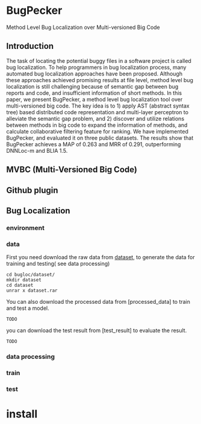 # BugPecker
Method Level Bug Localization over Multi-versioned Big Code
## Introduction
The task of locating the potential buggy files in a
software project is called bug localization. To help programmers
in bug localization process, many automated bug localization
approaches have been proposed. Although these approaches
achieved promising results at file level, method level bug localization
is still challenging because of semantic gap between
bug reports and code, and insufficient information of short
methods. In this paper, we present BugPecker, a method level
bug localization tool over multi-versioned big code. The key
idea is to 1) apply AST (abstract syntax tree) based distributed
code representation and multi-layer perceptron to alleviate the
semantic gap problem, and 2) discover and utilize relations
between methods in big code to expand the information of
methods, and calculate collaborative filtering feature for ranking.
We have implemented BugPecker, and evaluated it on three
public datasets. The results show that BugPecker achieves a
MAP of 0.263 and MRR of 0.291, outperforming DNNLoc-m
and BLIA 1.5.
## MVBC (Multi-Versioned Big Code)

## Github plugin

## Bug Localization

### environment

### data
First you need download the raw data from [dataset](https://jbox.sjtu.edu.cn/l/VooilN), to generate the data for training and testing( see data processing) 
```
cd bugloc/dataset/
mkdir dataset
cd dataset
unrar x dataset.rar
```

You can also download the processed data from [processed_data] to train and test a model.
```
TODO
```

you can download the test result from [test_result] to evaluate the result.
```
TODO
```
### data processing 

### train

### test

# install